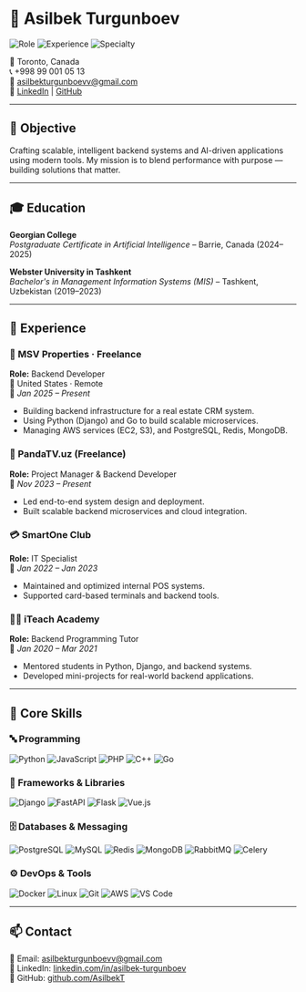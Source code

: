 # 🚀 Asilbek Turgunboev

![Role](https://img.shields.io/badge/Role-Software%20Engineer-blue)
![Experience](https://img.shields.io/badge/Experience-4%2B%20Years-brightgreen)
![Specialty](https://img.shields.io/badge/Specialty-Backend%20%2F%20AI-yellow)

📍 Toronto, Canada <br>
📞 +998 99 001 05 13  
📧 [asilbekturgunboevv@gmail.com](mailto:asilbekturgunboevv@gmail.com)  
🔗 [LinkedIn](https://linkedin.com/in/asilbek-turgunboev) | [GitHub](https://github.com/AsilbekT)

---

## 🎯 Objective

Crafting scalable, intelligent backend systems and AI-driven applications using modern tools. My mission is to blend performance with purpose — building solutions that matter.

---

## 🎓 Education

**Georgian College**  
*Postgraduate Certificate in Artificial Intelligence* – Barrie, Canada (2024–2025)

**Webster University in Tashkent**  
*Bachelor's in Management Information Systems (MIS)* – Tashkent, Uzbekistan (2019–2023)

---

## 💼 Experience

### 💼 MSV Properties · Freelance
**Role:** Backend Developer  
📍 United States · Remote  
📅 *Jan 2025 – Present*

- Building backend infrastructure for a real estate CRM system.
- Using Python (Django) and Go to build scalable microservices.
- Managing AWS services (EC2, S3), and PostgreSQL, Redis, MongoDB.

### 🐼 PandaTV.uz (Freelance)
**Role:** Project Manager & Backend Developer  
📅 *Nov 2023 – Present*

- Led end-to-end system design and deployment.
- Built scalable backend microservices and cloud integration.

### 💳 SmartOne Club
**Role:** IT Specialist  
📅 *Jan 2022 – Jan 2023*

- Maintained and optimized internal POS systems.
- Supported card-based terminals and backend tools.

### 👨‍🏫 iTeach Academy
**Role:** Backend Programming Tutor  
📅 *Jan 2020 – Mar 2021*

- Mentored students in Python, Django, and backend systems.
- Developed mini-projects for real-world backend applications.

---

## 🧠 Core Skills

### 🔤 Programming
![Python](https://img.shields.io/badge/-Python-333333?style=flat&logo=python)
![JavaScript](https://img.shields.io/badge/-JavaScript-333333?style=flat&logo=javascript)
![PHP](https://img.shields.io/badge/-PHP-333333?style=flat&logo=php)
![C++](https://img.shields.io/badge/-C++-333333?style=flat&logo=c%2B%2B)
![Go](https://img.shields.io/badge/-Go-333333?style=flat&logo=go)

### 🧱 Frameworks & Libraries
![Django](https://img.shields.io/badge/-Django-092E20?style=flat&logo=django)
![FastAPI](https://img.shields.io/badge/-FastAPI-009688?style=flat&logo=fastapi)
![Flask](https://img.shields.io/badge/-Flask-black?style=flat&logo=flask)
![Vue.js](https://img.shields.io/badge/-Vue.js-4FC08D?style=flat&logo=vue.js)

### 🗄️ Databases & Messaging
![PostgreSQL](https://img.shields.io/badge/-PostgreSQL-336791?style=flat&logo=postgresql)
![MySQL](https://img.shields.io/badge/-MySQL-005C84?style=flat&logo=mysql)
![Redis](https://img.shields.io/badge/-Redis-DC382D?style=flat&logo=redis)
![MongoDB](https://img.shields.io/badge/-MongoDB-47A248?style=flat&logo=mongodb)
![RabbitMQ](https://img.shields.io/badge/-RabbitMQ-FF6600?style=flat&logo=rabbitmq)
![Celery](https://img.shields.io/badge/-Celery-darkgreen?style=flat)

### ⚙️ DevOps & Tools
![Docker](https://img.shields.io/badge/-Docker-2496ED?style=flat&logo=docker)
![Linux](https://img.shields.io/badge/-Linux-FCC624?style=flat&logo=linux)
![Git](https://img.shields.io/badge/-Git-F05032?style=flat&logo=git)
![AWS](https://img.shields.io/badge/-AWS-232F3E?style=flat&logo=amazon-aws)
![VS Code](https://img.shields.io/badge/-VS%20Code-007ACC?style=flat&logo=visual-studio-code)

---

## 📫 Contact

📧 Email: [asilbekturgunboevv@gmail.com](mailto:asilbekturgunboevv@gmail.com)  
💼 LinkedIn: [linkedin.com/in/asilbek-turgunboev](https://linkedin.com/in/asilbek-turgunboev)  
🐙 GitHub: [github.com/AsilbekT](https://github.com/AsilbekT)
